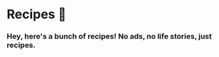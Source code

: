 # Recipes :fork_and_knife:

### Hey, here's a bunch of recipes! No ads, no life stories, just recipes.
